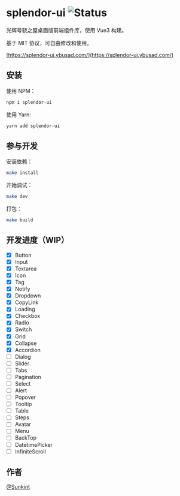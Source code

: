 # splendor-ui ![Status](https://img.shields.io/badge/status-WIP-blue)

光辉号骁之屋桌面版前端组件库，使用 Vue3 构建。

基于 MIT 协议，可自由修改和使用。

[https://splendor-ui.ybusad.com/](https://splendor-ui.ybusad.com/)

## 安装

使用 NPM：

```bash
npm i splendor-ui
```

使用 Yarn:

```bash
yarn add splendor-ui
```

## 参与开发

安装依赖：

```bash
make install
```

开始调试：

```bash
make dev
```

打包：

```bash
make build
```

## 开发进度（WIP）

- [x] Button
- [x] Input
- [x] Textarea
- [x] Icon
- [x] Tag
- [x] Notify
- [x] Dropdown
- [x] CopyLink
- [x] Loading
- [x] Checkbox
- [x] Radio
- [x] Switch
- [x] Grid
- [x] Collapse
- [x] Accordion
- [ ] Dialog
- [ ] Slider
- [ ] Tabs
- [ ] Pagination
- [ ] Select
- [ ] Alert
- [ ] Popover
- [ ] Tooltip
- [ ] Table
- [ ] Steps
- [ ] Avatar
- [ ] Menu
- [ ] BackTop
- [ ] DatetimePicker
- [ ] InfiniteScroll

## 作者

[@Sunkint](https://www.ybusad.com/)
